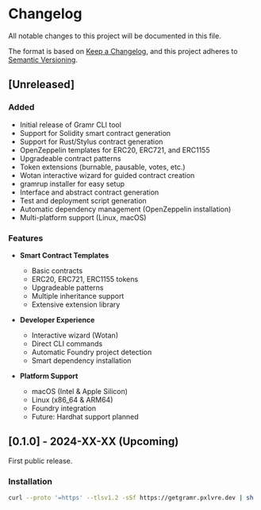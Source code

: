 # Changelog

All notable changes to this project will be documented in this file.

The format is based on [Keep a Changelog](https://keepachangelog.com/en/1.0.0/),
and this project adheres to [Semantic Versioning](https://semver.org/spec/v2.0.0.html).

## [Unreleased]

### Added

- Initial release of Gramr CLI tool
- Support for Solidity smart contract generation
- Support for Rust/Stylus contract generation
- OpenZeppelin templates for ERC20, ERC721, and ERC1155
- Upgradeable contract patterns
- Token extensions (burnable, pausable, votes, etc.)
- Wotan interactive wizard for guided contract creation
- gramrup installer for easy setup
- Interface and abstract contract generation
- Test and deployment script generation
- Automatic dependency management (OpenZeppelin installation)
- Multi-platform support (Linux, macOS)

### Features

- **Smart Contract Templates**

  - Basic contracts
  - ERC20, ERC721, ERC1155 tokens
  - Upgradeable patterns
  - Multiple inheritance support
  - Extensive extension library

- **Developer Experience**

  - Interactive wizard (Wotan)
  - Direct CLI commands
  - Automatic Foundry project detection
  - Smart dependency installation

- **Platform Support**
  - macOS (Intel & Apple Silicon)
  - Linux (x86_64 & ARM64)
  - Foundry integration
  - Future: Hardhat support planned

## [0.1.0] - 2024-XX-XX (Upcoming)

First public release.

### Installation

```bash
curl --proto '=https' --tlsv1.2 -sSf https://getgramr.pxlvre.dev | sh
```
